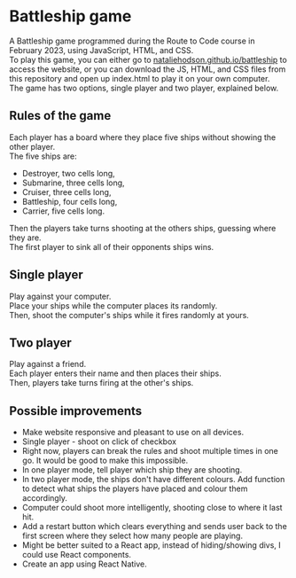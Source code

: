 # Battleship game

A Battleship game programmed during the Route to Code course in February 2023, using JavaScript, HTML, and CSS.  
To play this game, you can either go to [nataliehodson.github.io/battleship](https://nataliehodson.github.io/battleship/) to access the website, or you can download the JS, HTML, and CSS files from this repository and open up index.html to play it on your own computer.  
The game has two options, single player and two player, explained below.

## Rules of the game

Each player has a board where they place five ships without showing the other player.  
The five ships are:
- Destroyer, two cells long,
- Submarine, three cells long,
- Cruiser, three cells long,
- Battleship, four cells long,
- Carrier, five cells long.  

Then the players take turns shooting at the others ships, guessing where they are.  
The first player to sink all of their opponents ships wins.

## Single player

Play against your computer.  
Place your ships while the computer places its randomly.  
Then, shoot the computer's ships while it fires randomly at yours.

## Two player

Play against a friend.  
Each player enters their name and then places their ships.  
Then, players take turns firing at the other's ships.


## Possible improvements
- Make website responsive and pleasant to use on all devices.
- Single player - shoot on click of checkbox
- Right now, players can break the rules and shoot multiple times in one go. It would be good to make this impossible.
- In one player mode, tell player which ship they are shooting.
- In two player mode, the ships don't have different colours. Add function to detect what ships the players have placed and colour them accordingly.
- Computer could shoot more intelligently, shooting close to where it last hit.
- Add a restart button which clears everything and sends user back to the first screen where they select how many people are playing.
- Might be better suited to a React app, instead of hiding/showing divs, I could use React components.
- Create an app using React Native.
